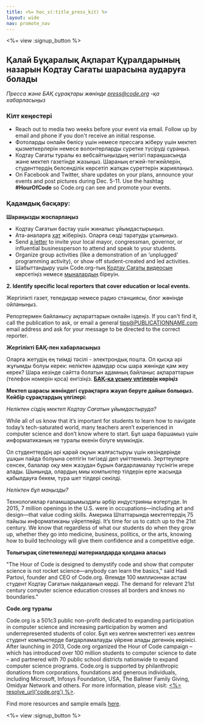```yaml
---
title: <%= hoc_s(:title_press_kit) %>
layout: wide
nav: promote_nav
---
```

<%= view :signup_button %>

## Қалай Бұқаралық Ақпарат Құралдарының назарын Кодтау Сағаты шарасына аударуға болады

*Пресса және БАҚ сұрақтары жөнінде <press@code.org> -қа хабарласыңыз*

### Кілт кеңестері

- Reach out to media two weeks before your event via email. Follow up by email and phone if you don't receive an initial response.
- Фотоларды онлайн бөлісу үшін немесе прессаға жіберу үшін мектеп қызметкерлерін немесе волонтерларды суретке түсіруді сұраңыз.
- Кодтау Сағаты туралы өз вебсайтыңыздың негізгі парақшасында және мектеп газетінде жазыңыз. Шараның егжей-тегжейлерін, студенттердің белсенділік көрсетіп жатқан суреттерін жариялаңыз.
- On Facebook and Twitter, share updates on your plans, announce your events and post pictures during Dec. 5-11. Use the hashtag **#HourOfCode** so Code.org can see and promote your events.

### Қадамдық басқару:

**Шараңызды жоспарлаңыз**

- Кодтау Сағатын бастау үшін жиналыс ұйымдастырыңыз.
- Ата-аналарға [хат](<%= resolve_url('/promote/resources#sample-emails') %>) жіберіңіз. Оларға сөзді таратуды ұсыныңыз.
- Send [a letter](<%= resolve_url('/promote/resources#sample-emails') %>) to invite your local mayor, congressman, governor, or influential businessperson to attend and speak to your students.
- Organize group activities (like a demonstration of an ‘unplugged’ programming activity), or show off student-created and led activities.
- Шабыттандыру үшін Code.org-тың [Кодтау Сағаты видеосын](<%= resolve_url('/') %>) көрсетіңіз немесе [мыналардың](<%= resolve_url('/promote/resources#videos') %>) біреуін.

**2. Identify specific local reporters that cover education or local events.**

Жергілікті газет, теледидар немесе радио станциясы, блог жөнінде ойланыңыз.

Репортермен байланысу ақпараттарын онлайн іздеңіз. If you can't find it, call the publication to ask, or email a general tips@PUBLICATIONNAME.com email address and ask for your message to be directed to the correct reporter.

**Жергілікті БАҚ-пен хабарласыңыз**

Оларға жетудің ең тиімді тәсілі - электрондық пошта. Ол қысқа әрі жұғымды болуы керек: неліктен адамдар осы шара жөнінде қам жеу керек? Шара кезінде сайтта болатын адамның байланыс ақпараттарын (телефон номерін қоса) енгізіңіз. **[БАҚ-қа ұсыну үлгілерін](<%= resolve_url('/promote/resources#sample-emails') %>) көріңіз**

**Мектеп шарасы жөніндегі сұрақтарға жауап беруге дайын болыңыз. Кейбір сұрақтардың үлгілері:**

*Неліктен сіздің мектеп Кодтау Сағатын ұйымдастыруда?*

While all of us know that it’s important for students to learn how to navigate today’s tech-saturated world, many teachers aren’t experienced in computer science and don’t know where to start. Бұл шара баршамыз үшін информатиканың не туралы екенін білуге мүмкіндік.

Ол студенттердің әрі қарай оқуын жалғастыруы үшін көзіндерінде ұшқын пайда болуына септігін тигізеді деп үміттенеміз. Зерттеулерге сенсек, балалар оқу мен жазудан бұрын бағдарламалау түсінігін игере алады. Шынында, олардың миы компьютер тілдерін ерте жасында қабылдауға бекем, тура шет тілдері секілді.

*Неліктен бұл маңызды?*

Технологиялар ғаламшарымыздағы әрбір индустрияны өзгертуде. In 2015, 7 million openings in the U.S. were in occupations—including art and design—that value coding skills. Америка Штаттарында мектептердің 75 пайызы информатиканы үйретпейді. It’s time for us to catch up to the 21st century. We know that regardless of what our students do when they grow up, whether they go into medicine, business, politics, or the arts, knowing how to build technology will give them confidence and a competitive edge.

**Толығырақ сілетемелерді материалдарда қолдана аласыз**

"The Hour of Code is designed to demystify code and show that computer science is not rocket science—anybody can learn the basics," said Hadi Partovi, founder and CEO of Code.org. Әлемде 100 миллионнан астам студент Кодтау Сағатын пайдаланып көрді. The demand for relevant 21st century computer science education crosses all borders and knows no boundaries."

**Code.org туралы**

Code.org is a 501c3 public non-profit dedicated to expanding participation in computer science and increasing participation by women and underrepresented students of color. Бұл кез келген мектептегі кез келген студент компьютерде бағдарламалауды үйрене алады дегеннің көрінісі. After launching in 2013, Code.org organized the Hour of Code campaign – which has introduced over 100 million students to computer science to date – and partnered with 70 public school districts nationwide to expand computer science programs. Code.org is supported by philanthropic donations from corporations, foundations and generous individuals, including Microsoft, Infosys Foundation, USA, The Ballmer Family Giving, Omidyar Network and others. For more information, please visit: [<%= resolve_url('code.org') %>](<%= resolve_url('https://code.org') %>).

  
Find more resources and sample emails [here](<%= resolve_url('/promote') %>).

<%= view :signup_button %>